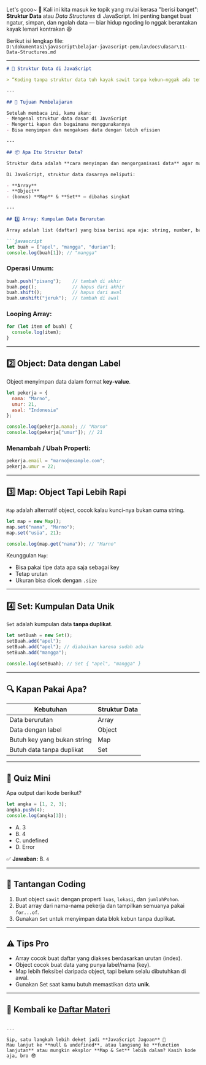 Let's gooo~ 🚀 Kali ini kita masuk ke topik yang mulai kerasa "berisi banget": **Struktur Data** atau *Data Structures* di JavaScript. Ini penting banget buat ngatur, simpan, dan ngolah data — biar hidup ngoding lo nggak berantakan kayak lemari kontrakan 😆

Berikut isi lengkap file:  
`D:\dokumentasi\javascript\belajar-javascript-pemula\docs\dasar\11-Data-Structures.md`

---

```markdown
# 🧱 Struktur Data di JavaScript

> “Koding tanpa struktur data tuh kayak sawit tanpa kebun—nggak ada tempatnya!” 🌴

---

## 🎯 Tujuan Pembelajaran

Setelah membaca ini, kamu akan:
- Mengenal struktur data dasar di JavaScript
- Mengerti kapan dan bagaimana menggunakannya
- Bisa menyimpan dan mengakses data dengan lebih efisien

---

## 📦 Apa Itu Struktur Data?

Struktur data adalah **cara menyimpan dan mengorganisasi data** agar mudah diakses dan dimodifikasi.

Di JavaScript, struktur data dasarnya meliputi:

- **Array**
- **Object**
- (bonus) **Map** & **Set** — dibahas singkat

---

## 1️⃣ Array: Kumpulan Data Berurutan

Array adalah list (daftar) yang bisa berisi apa aja: string, number, bahkan array lain.

```javascript
let buah = ["apel", "mangga", "durian"];
console.log(buah[1]); // "mangga"
```

### Operasi Umum:
```javascript
buah.push("pisang");    // tambah di akhir
buah.pop();             // hapus dari akhir
buah.shift();           // hapus dari awal
buah.unshift("jeruk");  // tambah di awal
```

### Looping Array:
```javascript
for (let item of buah) {
  console.log(item);
}
```

---

## 2️⃣ Object: Data dengan Label

Object menyimpan data dalam format **key-value**.

```javascript
let pekerja = {
  nama: "Marno",
  umur: 21,
  asal: "Indonesia"
};

console.log(pekerja.nama); // "Marno"
console.log(pekerja["umur"]); // 21
```

### Menambah / Ubah Properti:
```javascript
pekerja.email = "marno@example.com";
pekerja.umur = 22;
```

---

## 3️⃣ Map: Object Tapi Lebih Rapi

`Map` adalah alternatif object, cocok kalau kunci-nya bukan cuma string.

```javascript
let map = new Map();
map.set("nama", "Marno");
map.set("usia", 21);

console.log(map.get("nama")); // "Marno"
```

Keunggulan `Map`:
- Bisa pakai tipe data apa saja sebagai key
- Tetap urutan
- Ukuran bisa dicek dengan `.size`

---

## 4️⃣ Set: Kumpulan Data Unik

`Set` adalah kumpulan data **tanpa duplikat**.

```javascript
let setBuah = new Set();
setBuah.add("apel");
setBuah.add("apel"); // diabaikan karena sudah ada
setBuah.add("mangga");

console.log(setBuah); // Set { "apel", "mangga" }
```

---

## 🔍 Kapan Pakai Apa?

| Kebutuhan                  | Struktur Data |
|---------------------------|----------------|
| Data berurutan            | Array          |
| Data dengan label         | Object         |
| Butuh key yang bukan string| Map           |
| Butuh data tanpa duplikat | Set            |

---

## 🧠 Quiz Mini

Apa output dari kode berikut?

```javascript
let angka = [1, 2, 3];
angka.push(4);
console.log(angka[3]);
```

- A. 3  
- B. 4  
- C. undefined  
- D. Error

✅ **Jawaban:** B. `4`

---

## 💪 Tantangan Coding

1. Buat object `sawit` dengan properti `luas`, `lokasi`, dan `jumlahPohon`.
2. Buat array dari nama-nama pekerja dan tampilkan semuanya pakai `for...of`.
3. Gunakan `Set` untuk menyimpan data blok kebun tanpa duplikat.

---

## ⚠️ Tips Pro

- Array cocok buat daftar yang diakses berdasarkan urutan (index).
- Object cocok buat data yang punya label/nama (key).
- Map lebih fleksibel daripada object, tapi belum selalu dibutuhkan di awal.
- Gunakan Set saat kamu butuh memastikan data **unik**.

---

## 🔁 Kembali ke [Daftar Materi](../../index.md)
```

---

Sip, satu langkah lebih deket jadi **JavaScript Jagoan** 💪  
Mau lanjut ke **null & undefined**, atau langsung ke **function lanjutan** atau mungkin eksplor **Map & Set** lebih dalam? Kasih kode aja, bro 😎